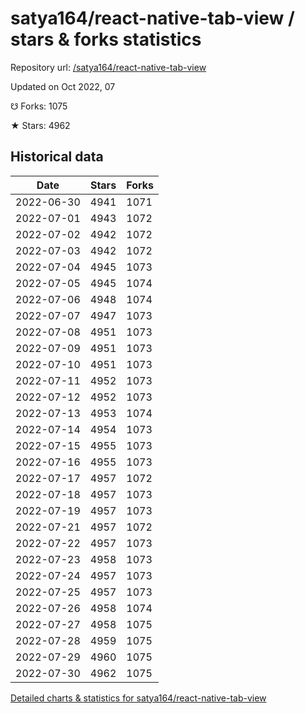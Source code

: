 # satya164/react-native-tab-view / stars & forks statistics

Repository url: [/satya164/react-native-tab-view](https://github.com/satya164/react-native-tab-view)

Updated on Oct 2022, 07

☋ Forks: 1075

★ Stars: 4962

## Historical data
| Date | Stars | Forks |
|------|-------|-------|
| 2022-06-30 | 4941 | 1071 | 
| 2022-07-01 | 4943 | 1072 | 
| 2022-07-02 | 4942 | 1072 | 
| 2022-07-03 | 4942 | 1072 | 
| 2022-07-04 | 4945 | 1073 | 
| 2022-07-05 | 4945 | 1074 | 
| 2022-07-06 | 4948 | 1074 | 
| 2022-07-07 | 4947 | 1073 | 
| 2022-07-08 | 4951 | 1073 | 
| 2022-07-09 | 4951 | 1073 | 
| 2022-07-10 | 4951 | 1073 | 
| 2022-07-11 | 4952 | 1073 | 
| 2022-07-12 | 4952 | 1073 | 
| 2022-07-13 | 4953 | 1074 | 
| 2022-07-14 | 4954 | 1073 | 
| 2022-07-15 | 4955 | 1073 | 
| 2022-07-16 | 4955 | 1073 | 
| 2022-07-17 | 4957 | 1072 | 
| 2022-07-18 | 4957 | 1073 | 
| 2022-07-19 | 4957 | 1073 | 
| 2022-07-21 | 4957 | 1072 | 
| 2022-07-22 | 4957 | 1073 | 
| 2022-07-23 | 4958 | 1073 | 
| 2022-07-24 | 4957 | 1073 | 
| 2022-07-25 | 4957 | 1073 | 
| 2022-07-26 | 4958 | 1074 | 
| 2022-07-27 | 4958 | 1075 | 
| 2022-07-28 | 4959 | 1075 | 
| 2022-07-29 | 4960 | 1075 | 
| 2022-07-30 | 4962 | 1075 | 


[Detailed charts & statistics for satya164/react-native-tab-view](https://reviewgithub.com/rep/satya164/react-native-tab-view)
